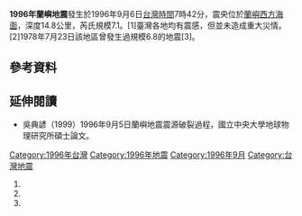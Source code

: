 **1996年蘭嶼地震**發生於1996年9月6日[台灣時間](https://zh.wikipedia.org/wiki/台灣時間 "wikilink")7時42分，震央位於[蘭嶼西方海面](../Page/蘭嶼.md "wikilink")，深度14.8公里，芮氏規模7.1。\[1\]臺灣各地均有震感，但並未造成重大災情。\[2\]1978年7月23日該地區曾發生過規模6.8的地震\[3\]。

## 參考資料

## 延伸閱讀

  - 吳典諺（1999）1996年9月5日蘭嶼地震震源破裂過程，國立中央大學地球物理研究所碩士論文。

[Category:1996年台灣](https://zh.wikipedia.org/wiki/Category:1996年台灣 "wikilink")
[Category:1996年地震](https://zh.wikipedia.org/wiki/Category:1996年地震 "wikilink")
[Category:1996年9月](https://zh.wikipedia.org/wiki/Category:1996年9月 "wikilink")
[Category:台灣地震](https://zh.wikipedia.org/wiki/Category:台灣地震 "wikilink")

1.
2.
3.